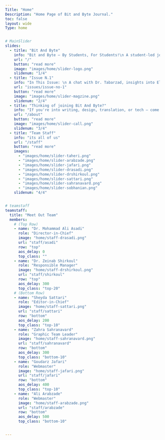 ```yaml
---
Title: "Home"
Description: "Home Page of Bit and Byte Journal."
toc: false
layout: wide
Type: home


# MainSlider
slides:
  - title: "Bit And Byte"
    info: "Bit and Byte – By Students, For Students!\n A student-led journal exploring AI and technology. Join us for fresh perspectives, up-to-date articles, and simplified scientific insights"
    url: "/"
    button: "read more"
    image: "images/home/slider-logo.png"
    slidenum: "1/4"
  - title: "Issue N.1"
    info: "In This Issue: \n A chat with Dr. Tabarzad, insights into Elon Musk’s world, an AI story, hidden hardware, and the magic of prompt engineering. Brief, inspiring, and forward-looking."
    url: "issues/issue-no-1"
    button: "read more"
    image: "images/home/slider-magzine.png"
    slidenum: "2/4"
  - title: "Thinking of joining Bit And Byte?"
    info: "If you're into writing, design, translation, or tech — come be part of our world!"
    url: "/about"
    button: "read more"
    image: "images/home/slider-call.png"
    slidenum: "3/4"
  - title: "Team Staff"
    info: "its all of us"
    url: "/staff"
    button: "read more"
    images:
      - "images/home/slider-taheri.png"
      - "images/home/slider-arabzade.png"
      - "images/home/slider-jafari.png"
      - "images/home/slider-drasadi.png"
      - "images/home/slider-drshirkoul.png"
      - "images/home/slider-sattari.png"
      - "images/home/slider-sahranavard.png"
      - "images/home/slider-sobhanian.png"
    slidenum: "4/4"


# teamstaff 
teamstaff:
  title: "Meet Out Team"
  members:
    # (Top Row)
    - name: "Dr. Mohammad Ali Asadi"
      role: "Director-in-Chief"
      image: "home/staff-drasadi.png"
      url: "staff/asadi"
      row: "top"
      aos_delay: 0
      top_class: ""
    - name: "Dr. Zeinab Shirkoul"
      role: "Responsible Manager"
      image: "home/staff-drshirkoul.png"
      url: "staff/shirkoul"
      row: "top"
      aos_delay: 300
      top_class: "top-20"
    # (Bottom Row)
    - name: "Sheyda Sattari"
      role: "Editor-in-Chief"
      image: "home/staff-sattari.png"
      url: "staff/sattari"
      row: "bottom"
      aos_delay: 200
      top_class: "top-10"
    - name: "Zahra Sahranavard"
      role: "Graphic Team Leader"
      image: "home/staff-sahranavard.png"
      url: "staff/sahranavard"
      row: "bottom"
      aos_delay: 300
      top_class: "bottom-10"
    - name: "Goudarz Jafari"
      role: "Webmaster"
      image: "home/staff-jafari.png"
      url: "staff/jafari"
      row: "bottom"
      aos_delay: 400
      top_class: "top-10"
    - name: "Ali Arabzade"
      role: "Webmaster"
      image: "home/staff-arabzade.png"
      url: "staff/arabzade"
      row: "bottom"
      aos_delay: 500
      top_class: "bottom-10"


---
```

